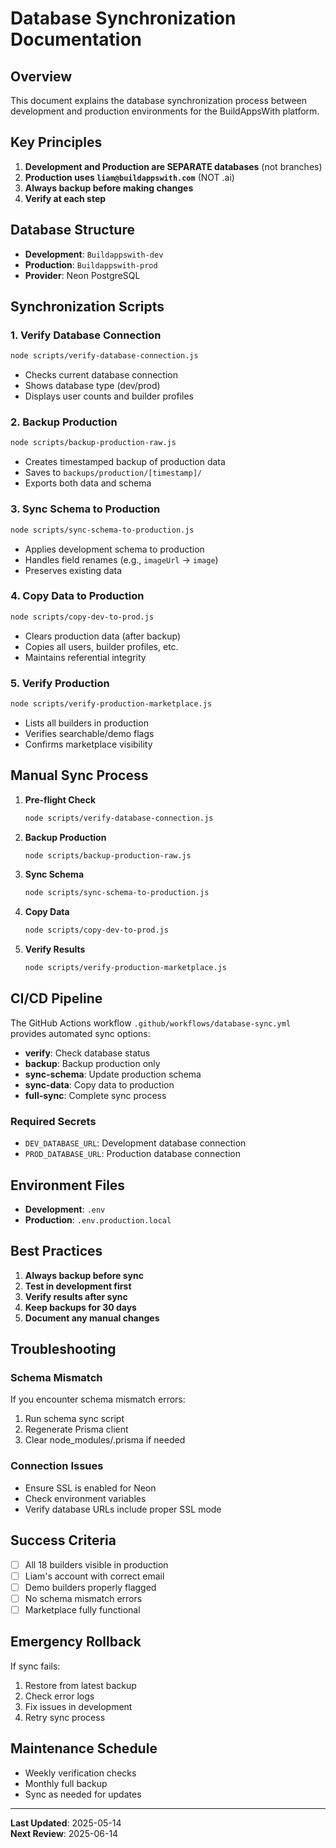 # Database Synchronization Documentation

## Overview
This document explains the database synchronization process between development and production environments for the BuildAppsWith platform.

## Key Principles
1. **Development and Production are SEPARATE databases** (not branches)
2. **Production uses `liam@buildappswith.com`** (NOT .ai)
3. **Always backup before making changes**
4. **Verify at each step**

## Database Structure
- **Development**: `Buildappswith-dev`
- **Production**: `Buildappswith-prod`
- **Provider**: Neon PostgreSQL

## Synchronization Scripts

### 1. Verify Database Connection
```bash
node scripts/verify-database-connection.js
```
- Checks current database connection
- Shows database type (dev/prod)
- Displays user counts and builder profiles

### 2. Backup Production
```bash
node scripts/backup-production-raw.js
```
- Creates timestamped backup of production data
- Saves to `backups/production/[timestamp]/`
- Exports both data and schema

### 3. Sync Schema to Production
```bash
node scripts/sync-schema-to-production.js
```
- Applies development schema to production
- Handles field renames (e.g., `imageUrl` → `image`)
- Preserves existing data

### 4. Copy Data to Production
```bash
node scripts/copy-dev-to-prod.js
```
- Clears production data (after backup)
- Copies all users, builder profiles, etc.
- Maintains referential integrity

### 5. Verify Production
```bash
node scripts/verify-production-marketplace.js
```
- Lists all builders in production
- Verifies searchable/demo flags
- Confirms marketplace visibility

## Manual Sync Process

1. **Pre-flight Check**
   ```bash
   node scripts/verify-database-connection.js
   ```

2. **Backup Production**
   ```bash
   node scripts/backup-production-raw.js
   ```

3. **Sync Schema**
   ```bash
   node scripts/sync-schema-to-production.js
   ```

4. **Copy Data**
   ```bash
   node scripts/copy-dev-to-prod.js
   ```

5. **Verify Results**
   ```bash
   node scripts/verify-production-marketplace.js
   ```

## CI/CD Pipeline

The GitHub Actions workflow `.github/workflows/database-sync.yml` provides automated sync options:

- **verify**: Check database status
- **backup**: Backup production only
- **sync-schema**: Update production schema
- **sync-data**: Copy data to production
- **full-sync**: Complete sync process

### Required Secrets
- `DEV_DATABASE_URL`: Development database connection
- `PROD_DATABASE_URL`: Production database connection

## Environment Files
- **Development**: `.env`
- **Production**: `.env.production.local`

## Best Practices

1. **Always backup before sync**
2. **Test in development first**
3. **Verify results after sync**
4. **Keep backups for 30 days**
5. **Document any manual changes**

## Troubleshooting

### Schema Mismatch
If you encounter schema mismatch errors:
1. Run schema sync script
2. Regenerate Prisma client
3. Clear node_modules/.prisma if needed

### Connection Issues
- Ensure SSL is enabled for Neon
- Check environment variables
- Verify database URLs include proper SSL mode

## Success Criteria
- [ ] All 18 builders visible in production
- [ ] Liam's account with correct email
- [ ] Demo builders properly flagged
- [ ] No schema mismatch errors
- [ ] Marketplace fully functional

## Emergency Rollback
If sync fails:
1. Restore from latest backup
2. Check error logs
3. Fix issues in development
4. Retry sync process

## Maintenance Schedule
- Weekly verification checks
- Monthly full backup
- Sync as needed for updates

---
**Last Updated**: 2025-05-14  
**Next Review**: 2025-06-14